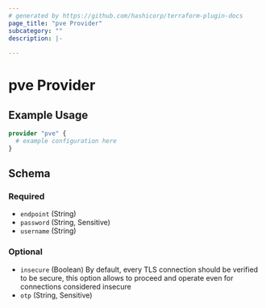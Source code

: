 ```yaml
---
# generated by https://github.com/hashicorp/terraform-plugin-docs
page_title: "pve Provider"
subcategory: ""
description: |-
  
---
```


# pve Provider



## Example Usage

```terraform
provider "pve" {
  # example configuration here
}
```

<!-- schema generated by tfplugindocs -->
## Schema

### Required

- `endpoint` (String)
- `password` (String, Sensitive)
- `username` (String)

### Optional

- `insecure` (Boolean) By default, every TLS connection should be verified to be secure, this option allows to proceed and operate even for connections considered insecure
- `otp` (String, Sensitive)
